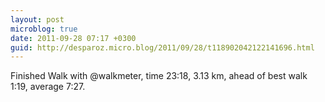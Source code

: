 ```yaml
---
layout: post
microblog: true
date: 2011-09-28 07:17 +0300
guid: http://desparoz.micro.blog/2011/09/28/t118902042122141696.html
---
```

Finished Walk with @walkmeter, time 23:18, 3.13 km, ahead of best walk 1:19, average 7:27.
